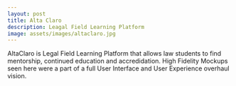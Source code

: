 ```yaml
---
layout: post
title: Alta Claro
description: Leagal Field Learning Platform
image: assets/images/altaclaro.jpg
---
```


AltaClaro is Legal Field Learning Platform that allows law students to find mentorship, continued education and accredidation. High Fidelity Mockups seen here were a part of a full User Interface and User Experience overhaul vision.
<br>
<br>
<br>
<span class="image fit"><img src="{{ site.baseurl }}/assets/images/altaclaro_My Profile_About Me.jpg" alt=""/></span>
<br>
